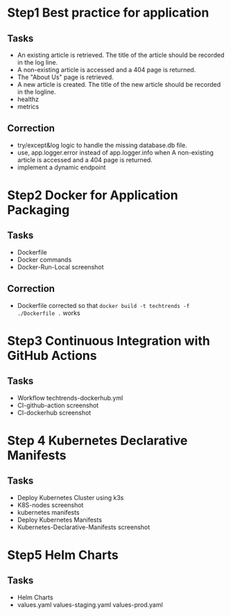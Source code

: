 
# Step1 Best practice for application

## Tasks 
* An existing article is retrieved. The title of the article should be recorded in the log line.
* A non-existing article is accessed and a 404 page is returned. 
* The "About Us" page is retrieved.
* A new article is created. The title of the new article should be recorded in the logline.
* healthz
* metrics

## Correction
* try/except&log logic to handle the missing database.db file.
* use, app.logger.error instead of app.logger.info when A non-existing article is accessed and a 404 page is returned. 
* implement a dynamic endpoint

# Step2 Docker for Application Packaging

## Tasks 
* Dockerfile
* Docker commands 
* Docker-Run-Local screenshot

## Correction
* Dockerfile corrected so that `docker build -t techtrends -f ./Dockerfile .` works

# Step3 Continuous Integration with GitHub Actions

## Tasks 
* Workflow techtrends-dockerhub.yml
* CI-github-action screenshot
* CI-dockerhub screenshot

# Step 4 Kubernetes Declarative Manifests

## Tasks 
* Deploy Kubernetes Cluster using k3s
* K8S-nodes screenshot
* kubernetes manifests
* Deploy Kubernetes Manifests
* Kubernetes-Declarative-Manifests screenshot

# Step5 Helm Charts

## Tasks 
* Helm Charts 
* values.yaml values-staging.yaml values-prod.yaml